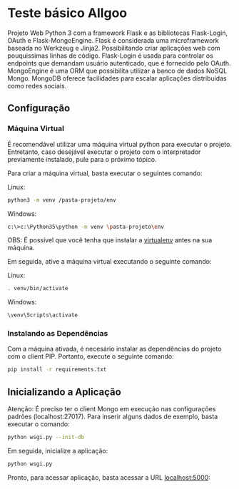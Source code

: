 # Teste básico Allgoo

Projeto Web Python 3 com a framework Flask e as bibliotecas Flask-Login, OAuth e Flask-MongoEngine.
Flask é considerada uma microframework baseada no Werkzeug e Jinja2. Possibilitando criar aplicações web com pouquissimas
linhas de código. Flask-Login é usada para controlar os endpoints que demandam usuário autenticado, que é fornecido pelo OAuth.
MongoEngine é uma ORM que possibilita utilizar a banco de dados NoSQL Mongo. MongoDB oferece facilidades para escalar aplicações distribuídas como redes sociais.

## Configuração
### Máquina Virtual
É recomendável utilizar uma máquina virtual python para executar o projeto. Entretanto, caso desejável executar o projeto com o interpretador previamente instalado, pule para o próximo tópico.

Para criar a máquina virtual, basta executar o seguintes comando:

Linux:
```bash
python3 -m venv /pasta-projeto/env
```

Windows:
```bash
c:\>c:\Python35\python -m venv \pasta-projeto\env
```
OBS: É possível que você tenha que instalar a [virtualenv](https://virtualenv.pypa.io/en/stable/installation/) antes na sua máquina.

Em seguida, ative a máquina virtual executando o seguinte comando:

Linux:
```bash
. venv/bin/activate
```
Windows:
```bash
\venv\Scripts\activate
```
### Instalando as Dependências
Com a máquina ativada, é necesário instalar as dependências do projeto com o client PIP. Portanto, execute o seguinte comando:
```bash
pip install -r requirements.txt
```

## Inicializando a Aplicação
Atenção: É preciso ter o client Mongo em execução nas configurações padrões (localhost:27017).
Para inserir alguns dados de exemplo, basta executar o comando:
```bash
python wsgi.py --init-db
```
Em seguida, inicialize a aplicação:
```bash
python wsgi.py
```

Pronto, para acessar aplicação, basta acessar a URL [localhost:5000](http://127.0.0.1:5000):
